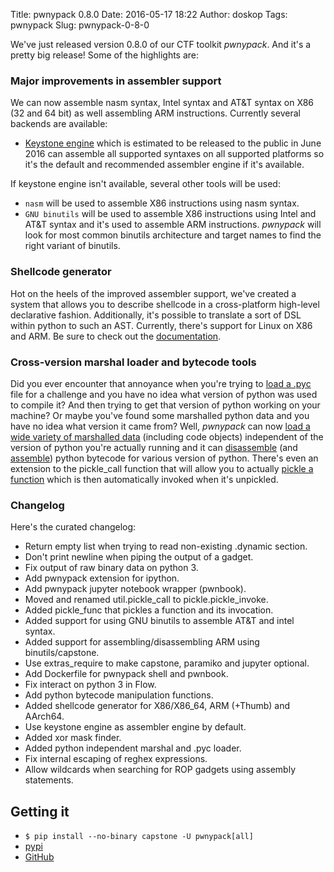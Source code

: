 Title: pwnypack 0.8.0
Date: 2016-05-17 18:22
Author: doskop
Tags: pwnypack
Slug: pwnypack-0-8-0

We've just released version 0.8.0 of our CTF toolkit *pwnypack*. And it's a pretty big release! Some of the highlights are:

### Major improvements in assembler support

We can now assemble nasm syntax, Intel syntax and AT&T syntax on X86 (32 and 64 bit) as well assembling ARM instructions. Currently several backends are available:

- [Keystone engine](http://www.keystone-engine.org) which is estimated to be released to the public in June 2016 can assemble all supported syntaxes on all supported platforms so it's the default and recommended assembler engine if it's available.

If keystone engine isn't available, several other tools will be used:

- `nasm` will be used to assemble X86 instructions using nasm syntax.
- `GNU binutils` will be used to assemble X86 instructions using Intel and AT&T syntax and it's used to assemble ARM instructions. *pwnypack* will look for most common binutils architecture and target names to find the right variant of binutils.

### Shellcode generator

Hot on the heels of the improved assembler support, we've created a system that allows you to describe shellcode in a cross-platform high-level declarative fashion. Additionally, it's possible to translate a sort of DSL within python to such an AST. Currently, there's support for Linux on X86 and ARM. Be sure to check out the [documentation](http://pwnypack.readthedocs.io/en/v0.8.0/pwnypack/shellcode.html).

### Cross-version marshal loader and bytecode tools

Did you ever encounter that annoyance when you're trying to [load a .pyc](http://pwnypack.readthedocs.io/en/v0.8.0/pwnypack/marshal.html#pwnypack.marshal.pyc_load) file for a challenge and you have no idea what version of python was used to compile it? And then trying to get that version of python working on your machine? Or maybe you've found some marshalled python data and you have no idea what version it came from? Well, *pwnypack* can now [load a wide variety of marshalled data](http://pwnypack.readthedocs.io/en/v0.8.0/pwnypack/marshal.html#pwnypack.marshal.marshal_load) (including code objects) independent of the version of python you're actually running and it can [disassemble](http://pwnypack.readthedocs.io/en/v0.8.0/pwnypack/bytecode.html#pwnypack.bytecode.disassemble) (and [assemble](http://pwnypack.readthedocs.io/en/v0.8.0/pwnypack/bytecode.html#pwnypack.bytecode.assemble)) python bytecode for various version of python. There's even an extension to the pickle\_call function that will allow you to actually [pickle a function](http://pwnypack.readthedocs.io/en/v0.8.0/pwnypack/pickle.html#pwnypack.pickle.pickle_func) which is then automatically invoked when it's unpickled.

### Changelog

Here's the curated changelog:

* Return empty list when trying to read non-existing .dynamic section.
* Don't print newline when piping the output of a gadget.
* Fix output of raw binary data on python 3.
* Add pwnypack extension for ipython.
* Add pwnypack jupyter notebook wrapper (pwnbook).
* Moved and renamed util.pickle\_call to pickle.pickle\_invoke.
* Added pickle\_func that pickles a function and its invocation.
* Added support for using GNU binutils to assemble AT&T and intel syntax.
* Added support for assembling/disassembling ARM using binutils/capstone.
* Use extras\_require to make capstone, paramiko and jupyter optional.
* Add Dockerfile for pwnypack shell and pwnbook.
* Fix interact on python 3 in Flow.
* Add python bytecode manipulation functions.
* Added shellcode generator for X86/X86\_64, ARM (+Thumb) and AArch64.
* Use keystone engine as assembler engine by default.
* Added xor mask finder.
* Added python independent marshal and .pyc loader.
* Fix internal escaping of reghex expressions.
* Allow wildcards when searching for ROP gadgets using assembly statements.

## Getting it

* `$ pip install --no-binary capstone -U pwnypack[all]`
* [pypi](https://pypi.python.org/pypi/pwnypack/0.8.0)
* [GitHub](https://github.com/edibledinos/pwnypack/releases/tag/v0.8.0)
